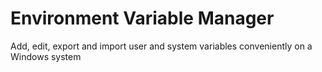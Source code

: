 Environment Variable Manager
============================

Add, edit, export and import user and system variables conveniently on a Windows system
